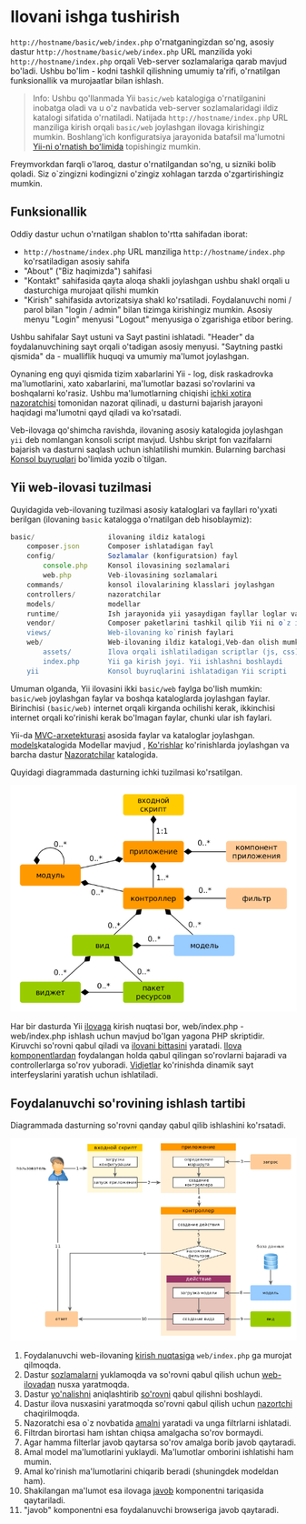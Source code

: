 Ilovani ishga tushirish
====================

`http://hostname/basic/web/index.php` o'rnatganingizdan so'ng, asosiy dastur `http://hostname/basic/web/index.php` URL manzilida yoki `http://hostname/index.php` orqali Veb-server sozlamalariga qarab mavjud bo'ladi. Ushbu bo'lim - kodni tashkil qilishning umumiy ta'rifi, o'rnatilgan funksionallik va murojaatlar bilan ishlash. 

> Info: Ushbu qo'llanmada Yii `basic/web` katalogiga o'rnatilganini inobatga oladi va u o'z navbatida veb-server sozlamalaridagi ildiz katalogi sifatida o'rnatiladi. Natijada `http://hostname/index.php` URL manziliga kirish orqali `basic/web` joylashgan ilovaga kirishingiz mumkin. Boshlang'ich konfiguratsiya jarayonida batafsil ma'lumotni [Yii-ni o'rnatish bo'limida](start-installation.md) topishingiz mumkin.

Freymvorkdan farqli o'laroq, dastur o'rnatilgandan so'ng, u sizniki bolib qoladi. Siz o`zingizni kodingizni o'zingiz xohlagan tarzda o'zgartirishingiz mumkin. 

Funksionallik <span id="functionality"></span>
---------------

Oddiy dastur uchun o'rnatilgan shablon to'rtta sahifadan iborat:

* `http://hostname/index.php` URL manziliga `http://hostname/index.php` ko'rsatiladigan asosiy sahifa 
* "About" ("Biz haqimizda") sahifasi
* "Kontakt" sahifasida qayta aloqa shakli joylashgan ushbu shakl orqali u dasturchiga murojaat qilishi mumkin 
* "Kirish" sahifasida avtorizatsiya shakl ko'rsatiladi. Foydalanuvchi nomi / parol bilan "login / admin" bilan tizimga kirishingiz mumkin. Asosiy menyu "Login" menyusi "Logout" menyusiga o`zgarishiga etibor bering. 

Ushbu sahifalar Sayt ustuni va Sayt pastini ishlatadi. "Header" da foydalanuvchining sayt orqali o'tadigan asosiy menyusi. "Saytning pastki qismida" da - mualliflik huquqi va umumiy ma'lumot joylashgan.

Oynaning eng quyi qismida tizim xabarlarini Yii - log, disk raskadrovka ma'lumotlarini, xato xabarlarini, ma'lumotlar bazasi so'rovlarini va boshqalarni ko'rasiz. Ushbu ma'lumotlarning chiqishi [ichki xotira nazoratchisi](https://github.com/yiisoft/yii2-debug/blob/master/docs/guide/README.md) tomonidan nazorat qilinadi, u dasturni bajarish jarayoni haqidagi ma'lumotni qayd qiladi va ko'rsatadi. 

Veb-ilovaga qo'shimcha ravishda, ilovaning asosiy katalogida joylashgan `yii` deb nomlangan konsoli script mavjud. Ushbu skript fon vazifalarni bajarish va dasturni saqlash uchun ishlatilishi mumkin. Bularning barchasi [Konsol buyruqlari](tutorial-console.md) bo'limida yozib o`tilgan.

Yii web-ilovasi tuzilmasi <span id="application-structure"></span>
---------------------

Quyidagida veb-ilovaning tuzilmasi asosiy kataloglari va fayllari ro'yxati berilgan (ilovaning `basic` katalogga o'rnatilgan deb hisoblaymiz): 

```js
basic/                  ilovaning ildiz katalogi
    composer.json       Composer ishlatadigan fayl
    config/             Sozlamalar (konfiguratsion) fayl
        console.php     Konsol ilovasining sozlamalari
        web.php         Veb-ilovasining sozlamalari
    commands/           konsol ilovalarining klasslari joylashgan
    controllers/        nazoratchilar
    models/             modellar
    runtime/            Ish jarayonida yii yasaydigan fayllar loglar va boshqa fayllar
    vendor/             Composer paketlarini tashkil qilib Yii ni o`z ichiga oladi
    views/              Web-ilovaning ko`rinish faylari
    web/                Web-ilovaning ildiz katalogi,Veb-dan olish mumkin bo`lgan faylarni tashkil etadi.
        assets/         Ilova orqali ishlatiladigan scriptlar (js, css)
        index.php       Yii ga kirish joyi. Yii ishlashni boshlaydi
    yii                 Konsol buyruqlarini ishlatadigan Yii scripti
```

Umuman olganda, Yii ilovasini ikki `basic/web` faylga bo'lish mumkin: `basic/web` joylashgan faylar va boshqa kataloglarda joylashgan faylar. Birinchisi `(basic/web)` internet orqali kirganda ochilishi kerak, ikkinchisi internet orqali ko'rinishi kerak bo'lmagan faylar, chunki ular ish faylari.

Yii-da [MVC-arxetekturasi](http://ru.wikipedia.org/wiki/Model-View-Controller) asosida faylar va kataloglar joylashgan. [models](structure-models.md)katalogida Modellar mavjud , [Ko'rishlar](structure-views.md) ko'rinishlarda joylashgan va barcha dastur [Nazoratchilar](structure-controllers.md) katalogida. 
 
Quyidagi diagrammada dasturning ichki tuzilmasi ko'rsatilgan. 

![Ilovaning ichki tuzilmasi](images/application-structure.png)

Har bir dasturda Yii [ilovaga](structure-applications.md) kirish nuqtasi bor, web/index.php - web/index.php ishlash uchun mavjud bo'lgan yagona PHP skriptidir. Kiruvchi so'rovni qabul qiladi va [ilovani bittasini](structure-applications.md) yaratadi. [Ilova komponentlardan](concept-components.md) foydalangan holda qabul qilingan so'rovlarni bajaradi va controllerlarga so'rov yuboradi. [Vidjetlar](structure-views.md) ko'rinishda dinamik sayt interfeyslarini yaratish uchun ishlatiladi.

Foydalanuvchi so'rovining ishlash tartibi <span id="request-lifecycle"></span>
-----------------

Diagrammada dasturning so'rovni qanday qabul qilib ishlashini ko'rsatadi. 

![Жизненный цикл запроса](images/request-lifecycle.png)

1. Foydalanuvchi web-ilovaning  [kirish nuqtasiga](structure-entry-scripts.md) `web/index.php` ga murojat qilmoqda.
2. Dastur [sozlamalarni](concept-configurations.md) yuklamoqda  va so'rovni qabul qilish uchun [web-ilovadan](structure-applications.md) nusxa yaratmoqda.
3. Dastur [yo'nalishni](runtime-routing.md) aniqlashtirib [so'rovni](runtime-requests.md) qabul qilishni boshlaydi.
4. Dastur ilova nusxasini yaratmoqda so'rovni qabul qilish uchun [nazortchi](structure-controllers.md) chaqirilmoqda.
5. Nazoratchi esa o`z novbatida [amalni](structure-controllers.md) yaratadi va unga filtrlarni ishlatadi.
6. Filtrdan birortasi ham ishtan chiqsa amalgacha so'rov bormaydi.
7. Agar hamma filterlar javob qaytarsa so'rov amalga borib javob qaytaradi.
8. Amal model ma'lumotlarini yuklaydi. Ma'lumotlar omborini ishlatishi ham mumin.
9. Amal ko'rinish ma'lumotlarini chiqarib beradi (shuningdek modeldan ham).
10. Shakilangan ma'lumot esa ilovaga [javob](runtime-responses.md) komponentni tariqasida qaytariladi.
11. "javob" komponentni esa foydalanuvchi browseriga javob qaytaradi.


